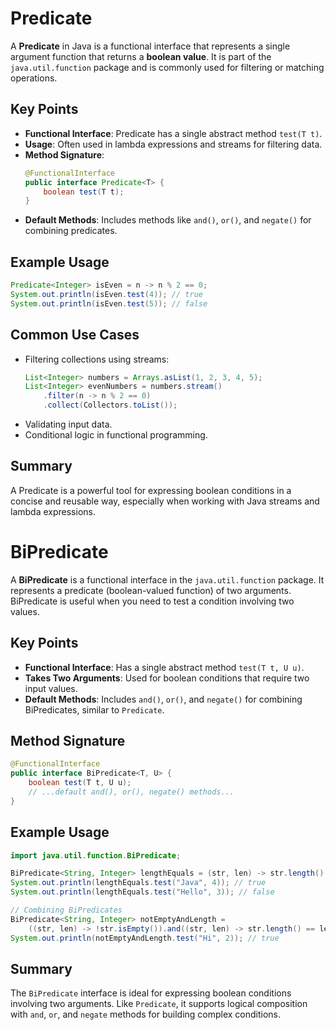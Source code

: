 # Predicate

A **Predicate** in Java is a functional interface that represents a single argument function that returns a **boolean value**. It is part of the `java.util.function` package and is commonly used for filtering or matching operations.

## Key Points
- **Functional Interface**: Predicate has a single abstract method `test(T t)`.
- **Usage**: Often used in lambda expressions and streams for filtering data.
- **Method Signature**:
  ```java
  @FunctionalInterface
  public interface Predicate<T> {
      boolean test(T t);
  }
  ```
- **Default Methods**: Includes methods like `and()`, `or()`, and `negate()` for combining predicates.

## Example Usage
```java
Predicate<Integer> isEven = n -> n % 2 == 0;
System.out.println(isEven.test(4)); // true
System.out.println(isEven.test(5)); // false
```

## Common Use Cases
- Filtering collections using streams:
  ```java
  List<Integer> numbers = Arrays.asList(1, 2, 3, 4, 5);
  List<Integer> evenNumbers = numbers.stream()
      .filter(n -> n % 2 == 0)
      .collect(Collectors.toList());
  ```
- Validating input data.
- Conditional logic in functional programming.

## Summary
A Predicate is a powerful tool for expressing boolean conditions in a concise and reusable way, especially when working with Java streams and lambda expressions.

# BiPredicate

A **BiPredicate** is a functional interface in the `java.util.function` package. It represents a predicate (boolean-valued function) of two arguments. BiPredicate is useful when you need to test a condition involving two values.

## Key Points
- **Functional Interface**: Has a single abstract method `test(T t, U u)`.
- **Takes Two Arguments**: Used for boolean conditions that require two input values.
- **Default Methods**: Includes `and()`, `or()`, and `negate()` for combining BiPredicates, similar to `Predicate`.

## Method Signature
```java
@FunctionalInterface
public interface BiPredicate<T, U> {
    boolean test(T t, U u);
    // ...default and(), or(), negate() methods...
}
```

## Example Usage
```java
import java.util.function.BiPredicate;

BiPredicate<String, Integer> lengthEquals = (str, len) -> str.length() == len;
System.out.println(lengthEquals.test("Java", 4)); // true
System.out.println(lengthEquals.test("Hello", 3)); // false

// Combining BiPredicates
BiPredicate<String, Integer> notEmptyAndLength =
    ((str, len) -> !str.isEmpty()).and((str, len) -> str.length() == len);
System.out.println(notEmptyAndLength.test("Hi", 2)); // true
```

## Summary
The `BiPredicate` interface is ideal for expressing boolean conditions involving two arguments. Like `Predicate`, it supports logical composition with `and`, `or`, and `negate` methods for building complex conditions.